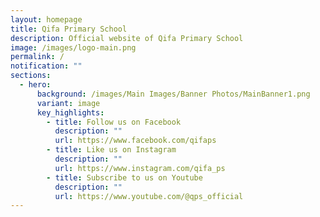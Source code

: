 ```yaml
---
layout: homepage
title: Qifa Primary School
description: Official website of Qifa Primary School
image: /images/logo-main.png
permalink: /
notification: ""
sections:
  - hero:
      background: /images/Main Images/Banner Photos/MainBanner1.png
      variant: image
      key_highlights:
        - title: Follow us on Facebook
          description: ""
          url: https://www.facebook.com/qifaps
        - title: Like us on Instagram
          description: ""
          url: https://www.instagram.com/qifa_ps
        - title: Subscribe to us on Youtube
          description: ""
          url: https://www.youtube.com/@qps_official
---
```

